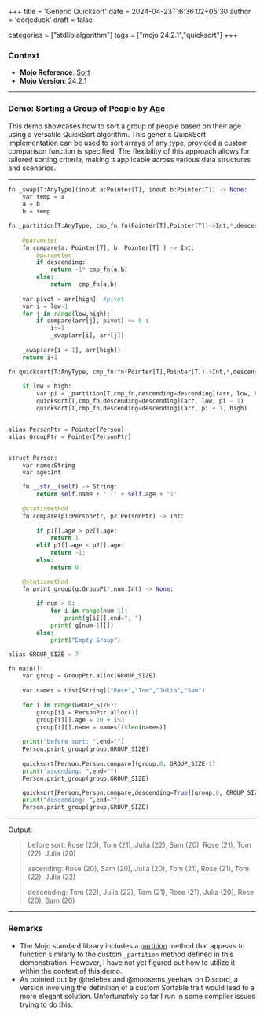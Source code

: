 +++
title = 'Generic Quicksort'
date = 2024-04-23T16:36:02+05:30
author = 'dorjeduck' 
draft = false

categories = ["stdlib.algorithm"]
tags = ["mojo 24.2.1","quicksort"]
+++

### Context

- **Mojo Reference**: [Sort](https://docs.modular.com/mojo/stdlib/algorithm/sort)
- **Mojo Version**: 24.2.1

---

### Demo: Sorting a Group of People by Age

This demo showcases how to sort a group of people based on their age using a versatile QuickSort algorithm. This generic QuickSort implementation can be used to sort arrays of any type, provided a custom comparison function is specified. The flexibility of this approach allows for tailored sorting criteria, making it applicable across various data structures and scenarios.

---

```python
fn _swap[T:AnyType](inout a:Pointer[T], inout b:Pointer[T]) -> None:
    var temp = a
    a = b
    b = temp

fn _partition[T:AnyType, cmp_fn:fn(Pointer[T],Pointer[T])->Int,*,descending:Bool=False](inout arr:Pointer[Pointer[T]],  low:Int,  high:Int) -> Int:
    
    @parameter
    fn compare(a: Pointer[T], b: Pointer[T] ) -> Int:
        @parameter
        if descending: 
            return -1* cmp_fn(a,b)
        else: 
            return  cmp_fn(a,b)
    
    var pivot = arr[high]  #pivot
    var i = low-1  
    for j in range(low,high):
        if compare(arr[j], pivot) <= 0 : 
            i+=1
            _swap(arr[i], arr[j])
                           
    _swap(arr[i + 1], arr[high])
    return i+1

fn quicksort[T:AnyType, cmp_fn:fn(Pointer[T],Pointer[T])->Int,*,descending:Bool=False](inout arr:Pointer[Pointer[T]], low:Int, high:Int):
    
    if low < high:
        var pi = _partition[T,cmp_fn,descending=descending](arr, low, high,)
        quicksort[T,cmp_fn,descending=descending](arr, low, pi - 1)
        quicksort[T,cmp_fn,descending=descending](arr, pi + 1, high)


alias PersonPtr = Pointer[Person]
alias GroupPtr = Pointer[PersonPtr]


struct Person:
    var name:String
    var age:Int

    fn __str__(self) -> String:
        return self.name + " (" + self.age + ")"
    
    @staticmethod
    fn compare(p1:PersonPtr, p2:PersonPtr) -> Int:
        
        if p1[].age > p2[].age:
            return 1
        elif p1[].age < p2[].age:
            return -1; 
        else:
            return 0

    @staticmethod
    fn print_group(g:GroupPtr,num:Int) -> None:
    
        if num > 0:
            for i in range(num-1):
                print(g[i][],end=", ")
            print( g[num-1][])
        else:
            print("Empty Group")

alias GROUP_SIZE = 7

fn main():
    var group = GroupPtr.alloc(GROUP_SIZE)
    
    var names = List[String]("Rose","Tom","Julia","Sam") 
    
    for i in range(GROUP_SIZE):
        group[i] = PersonPtr.alloc(1)
        group[i][].age = 20 + i%3
        group[i][].name = names[i%len(names)]
 
    print("before sort: ",end="")
    Person.print_group(group,GROUP_SIZE)
    
    quicksort[Person,Person.compare](group,0, GROUP_SIZE-1)
    print("ascending: ",end="")
    Person.print_group(group,GROUP_SIZE)

    quicksort[Person,Person.compare,descending=True](group,0, GROUP_SIZE-1)
    print("descending: ",end="")
    Person.print_group(group,GROUP_SIZE)
```

---

Output:

> before sort: Rose (20), Tom (21), Julia (22), Sam (20), Rose (21), Tom (22), Julia (20)
>
> ascending: Rose (20), Sam (20), Julia (20), Tom (21), Rose (21), Tom (22), Julia (22)
>
> descending: Tom (22), Julia (22), Tom (21), Rose (21), Julia (20), Rose (20), Sam (20)

---

### Remarks

* The Mojo standard library includes a [partition](https://docs.modular.com/mojo/stdlib/algorithm/sort#partition) method that appears to function similarly to the custom `_partition` method defined in this demonstration. However, I have not yet figured out how to utilize it within the context of this demo.
* As pointed out by @helehex and @moosems_yeehaw on Discord, a version involving the definition of a custom Sortable trait would lead to a more elegant solution. Unfortunately so far I run in some compiler issues trying to do this.
